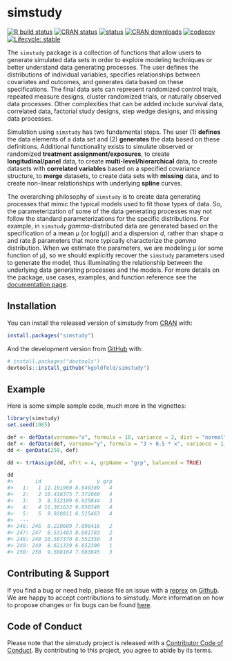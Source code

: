 simstudy
================

<!-- README.md is generated from README.Rmd. Please edit that file -->
<!-- badges: start -->

<a href="https://github.com/kgoldfeld/simstudy/actions"
target="_blank"><img
src="https://github.com/kgoldfeld/simstudy/workflows/R-CMD-check/badge.svg?branch=main"
alt="R build status" /></a>
<a href="https://CRAN.R-project.org/package=simstudy"
target="_blank"><img src="https://www.r-pkg.org/badges/version/simstudy"
alt="CRAN status" /></a>
<a href="https://joss.theoj.org/papers/10.21105/joss.02763"
target="_blank"><img
src="https://joss.theoj.org/papers/10.21105/joss.02763/status.svg"
alt="status" /></a>
<a href="https://CRAN.R-project.org/package=simstudy"
target="_blank"><img
src="https://cranlogs.r-pkg.org/badges/grand-total/simstudy"
alt="CRAN downloads" /></a>
<a href="https://app.codecov.io/gh/kgoldfeld/simstudy"
target="_blank"><img
src="https://app.codecov.io/gh/kgoldfeld/simstudy/branch/main/graph/badge.svg"
alt="codecov" /></a>
<a href="https://lifecycle.r-lib.org/articles/stages.html"
target="_blank"><img
src="https://img.shields.io/badge/lifecycle-stable-brightgreen.svg"
alt="Lifecycle: stable" /></a> <!-- badges: end -->

The `simstudy` package is a collection of functions that allow users to
generate simulated data sets in order to explore modeling techniques or
better understand data generating processes. The user defines the
distributions of individual variables, specifies relationships between
covariates and outcomes, and generates data based on these
specifications. The final data sets can represent randomized control
trials, repeated measure designs, cluster randomized trials, or
naturally observed data processes. Other complexities that can be added
include survival data, correlated data, factorial study designs, step
wedge designs, and missing data processes.

Simulation using `simstudy` has two fundamental steps. The user (1)
**defines** the data elements of a data set and (2) **generates** the
data based on these definitions. Additional functionality exists to
simulate observed or randomized **treatment assignment/exposures**, to
create **longitudinal/panel** data, to create
**multi-level/hierarchical** data, to create datasets with **correlated
variables** based on a specified covariance structure, to **merge**
datasets, to create data sets with **missing** data, and to create
non-linear relationships with underlying **spline** curves.

The overarching philosophy of `simstudy` is to create data generating
processes that mimic the typical models used to fit those types of data.
So, the parameterization of some of the data generating processes may
not follow the standard parameterizations for the specific
distributions. For example, in `simstudy` *gamma*-distributed data are
generated based on the specification of a mean μ (or log(μ)) and a
dispersion $d$, rather than shape α and rate β parameters that more
typically characterize the *gamma* distribution. When we estimate the
parameters, we are modeling μ (or some function of μ), so we should
explicitly recover the `simstudy` parameters used to generate the model,
thus illuminating the relationship between the underlying data
generating processes and the models. For more details on the package,
use cases, examples, and function reference see the [documentation
page](https://kgoldfeld.github.io/simstudy/articles/simstudy.html).

## Installation

You can install the released version of simstudy from
<a href="https://CRAN.R-project.org" target="_blank">CRAN</a> with:

``` r
install.packages("simstudy")
```

And the development version from
<a href="https://github.com/" target="_blank">GitHub</a> with:

``` r
# install.packages("devtools")
devtools::install_github("kgoldfeld/simstudy")
```

## Example

Here is some simple sample code, much more in the vignettes:

``` r
library(simstudy)
set.seed(1965)

def <- defData(varname="x", formula = 10, variance = 2, dist = "normal")
def <- defData(def, varname="y", formula = "3 + 0.5 * x", variance = 1, dist = "normal")
dd <- genData(250, def)

dd <- trtAssign(dd, nTrt = 4, grpName = "grp", balanced = TRUE)

dd
#>       id         x        y grp
#>   1:   1 11.191960 8.949389   4
#>   2:   2 10.418375 7.372060   4
#>   3:   3  8.512109 6.925844   3
#>   4:   4 11.361632 9.850340   4
#>   5:   5  9.928811 6.515463   4
#>  ---                           
#> 246: 246  8.220609 7.898416   2
#> 247: 247  8.531483 8.681783   2
#> 248: 248 10.507370 8.552350   3
#> 249: 249  8.621339 6.652300   1
#> 250: 250  9.508164 7.083845   3
```

## Contributing & Support

If you find a bug or need help, please file an issue with a
<a href="https://www.tidyverse.org/help/" target="_blank">reprex</a> on
<a href="https://github.com/kgoldfeld/simstudy/issues"
target="_blank">Github</a>. We are happy to accept contributions to
simstudy. More information on how to propose changes or fix bugs can be
found <a href="https://kgoldfeld.github.io/simstudy/CONTRIBUTING.html"
target="_blank">here</a>.

## Code of Conduct

Please note that the simstudy project is released with a
<a href="https://kgoldfeld.github.io/simstudy/CODE_OF_CONDUCT.html"
target="_blank">Contributor Code of Conduct</a>. By contributing to this
project, you agree to abide by its terms.
